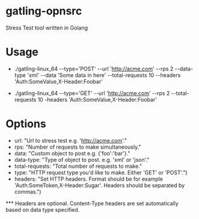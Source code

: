 # gatling-opnsrc
Stress Test tool written in Golang

Usage
========================================

- ./gatling-linux_64 --type='POST' --url 'http://acme.com' --rps 2 --data-type 'xml' --data '<xmlObject>Some data in here</xmlObject>' --total-requests 10 --headers 'Auth:SomeValue,X-Header:Foobar'


- ./gatling-linux_64 --type='GET' --url 'http://acme.com' --rps 2 --total-requests 10 -headers 'Auth:SomeValue,X-Header:Foobar'


Options
=======================================

- url:              "Url to stress test e.g. 'http://acme.com'."
- rps:              "Number of requests to make simultaneously."
- data:             "Custom object to post e.g. {'foo':'bar'}."
- data-type:        "Type of object to post. e.g. 'xml' or 'json'."
- total-requests:   "Total number of requests to make."
- type:             "HTTP request type you'd like to make. Either 'GET' or 'POST'.")
- headers:          "Set HTTP headers. Format should be for example 'Auth:SomeToken,X-Header:Sugar'.
                        Headers should be separated by commas.")


*** Headers are optional. Content-Type headers are set automatically based on data type specified.